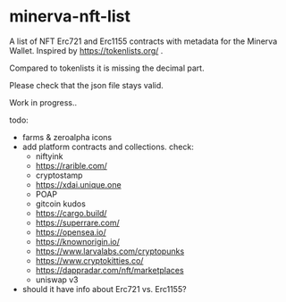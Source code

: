 minerva-nft-list
================

A list of NFT Erc721 and Erc1155 contracts with metadata for the Minerva Wallet. Inspired by https://tokenlists.org/ .

Compared to tokenlists it is missing the decimal part.

Please check that the json file stays valid.

Work in progress..

todo:
 - farms & zeroalpha icons
 - add platform contracts and collections. check:
   - niftyink
   - https://rarible.com/
   - cryptostamp
   - https://xdai.unique.one
   - POAP
   - gitcoin kudos
   - https://cargo.build/
   - https://superrare.com/
   - https://opensea.io/
   - https://knownorigin.io/
   - https://www.larvalabs.com/cryptopunks
   - https://www.cryptokitties.co/
   - https://dappradar.com/nft/marketplaces
   - uniswap v3
 - should it have info about Erc721 vs. Erc1155?

